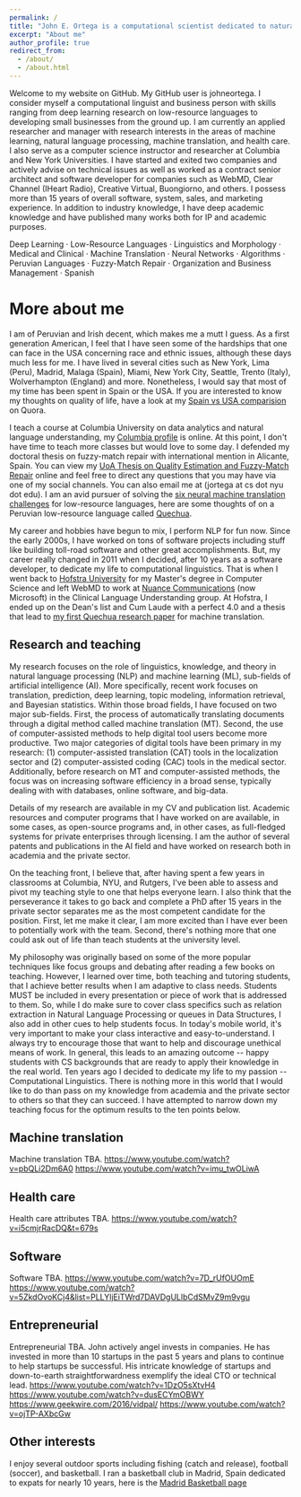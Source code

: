 ```yaml
---
permalink: /
title: "John E. Ortega is a computational scientist dedicated to natural language processing research and advancement"
excerpt: "About me"
author_profile: true
redirect_from: 
  - /about/
  - /about.html
---
```


Welcome to my website on GitHub. My GitHub user is johneortega. I consider myself a computational linguist and business person with skills ranging from deep learning
research on low-resource languages to developing small businesses from the ground up. I am currently an applied researcher and manager with research interests in the areas of machine learning, natural language processing, machine translation, and health care. I also serve as a computer science instructor and researcher at Columbia and New York Universities. I have started and exited two companies and actively advise on technical issues as well as worked as a contract senior architect and software developer for companies such as WebMD, Clear Channel (IHeart Radio), Creative Virtual, Buongiorno, and others. I possess more than 15 years of overall software, system, sales, and marketing experience. In addition to industry knowledge, I have deep academic knowledge and have published many works both for IP and academic purposes. 

Deep Learning · Low-Resource Languages · Linguistics and Morphology · Medical and Clinical · Machine Translation · Neural Networks · Algorithms · Peruvian Languages · Fuzzy-Match Repair · Organization and Business Management · Spanish

More about me
======
I am of Peruvian and Irish decent, which makes me a mutt I guess. As a first generation American, I feel that I have seen some of the hardships that one can face in the USA
concerning race and ethnic issues, although these days much less for me. I have lived in several cities such as New York, Lima (Peru), Madrid, Malaga (Spain), Miami, New
York City, Seattle, Trento (Italy), Wolverhampton (England) and more. Nonetheless, I would say that most of my time has been spent in Spain or the USA. If you are interested
to know my thoughts on quality of life, have a look at my [Spain vs USA comparision](https://www.quora.com/profile/John-Ortega-10) on Quora.

I teach a course at Columbia University on data analytics and natural language understanding, my [Columbia profile](https://sps.columbia.edu/faculty/john-ortega) is online. At this point, I don't have time to teach more classes but would love to some day. I defended my doctoral thesis on fuzzy-match repair with international mention in Alicante, Spain. You can view my [UoA Thesis on Quality Estimation and Fuzzy-Match Repair](https://rua.ua.es/dspace/handle/10045/116315) online and feel free to direct any questions that you may have via one of my social channels. You can also email me at (jortega at cs dot nyu dot edu). I am an avid pursuer of solving the [six neural machine translation challenges](https://arxiv.org/pdf/1706.03872.pdf) for low-resource languages, here are some thoughts of on a Peruvian low-resource language called [Quechua](https://medium.com/@johneortega/low-resource-languages-for-machine-translation-a-governmental-problem-7e014581d719).

My career and hobbies have begun to mix, I perform NLP for fun now. Since the early 2000s, I have worked on tons of software projects including stuff like building toll-road software and other great accomplishments. But, my career really changed in 2011 when I decided, after 10 years as a software developer, to dedicate my life to computational linguistics. That is when I went back to [Hofstra University](https://hofstra.edu) for my Master's degree in Computer Science and left WebMD to work at [Nuance Communications](https://nuance.com) (now Microsoft) in the Clinical Language Understanding group. At Hofstra, I ended up on the Dean's list and Cum Laude with a perfect 4.0 and a thesis that lead to [my first Quechua research paper](https://aclanthology.org/W18-2201.pdf) for machine translation.

Research and teaching
------
My research focuses on the role of linguistics, knowledge, and theory in natural language processing (NLP) and machine learning (ML), sub-fields of artificial intelligence
(AI). More specifically, recent work focuses on translation, prediction, deep learning, topic modeling, information retrieval, and Bayesian statistics. Within those broad
fields, I have focused on two major sub-fields. First, the process of automatically translating documents through a digital method called machine translation (MT). Second,
the use of computer-assisted methods to help digital tool users become more productive. Two major categories of digital tools have been primary in my research: (1)
computer-assisted translation (CAT) tools in the localization sector and (2) computer-assisted coding (CAC) tools in the medical sector. Additionally, before research on MT
and computer-assisted methods, the focus was on increasing software efficiency in a broad sense, typically dealing with with databases, online software, and big-data.

Details of my research are available in my CV and publication list. Academic resources and computer programs that I have worked on are available, in some cases,
as open-source programs and, in other cases, as full-fledged systems for private enterprises through licensing. I am the author of several patents and publications in the AI
field and have worked on research both in academia and the private sector. 

On the teaching front, I believe that, after having spent a few years in classrooms at Columbia, NYU, and Rutgers, I've been able to assess and pivot my teaching style to one that helps everyone learn. I also think that the perseverance it takes to go back and complete a PhD after 15 years in the private sector separates me as the most competent candidate for the position. First, let me make it clear, I am more excited than I have ever been to potentially work with the team. Second, there's nothing more that one could ask out of life than
teach students at the university level. 

My philosophy was originally based on some of the more popular techniques like focus groups and debating after reading a few books on teaching. However, I learned over time,
both teaching and tutoring students, that I achieve better results when I am adaptive to class needs. Students MUST be included in every presentation or piece of work that
is addressed to them. So, while I do make sure to cover class specifics such as relation extraction in Natural Language Processing or queues in Data Structures, I also add
in other cues to help students focus. In today's mobile world, it's very important to make your class interactive and easy-to-understand. 
I always try to encourage those that want to help and discourage unethical means of work. In general, this leads to an amazing outcome -- happy students with CS backgrounds
that are ready to apply their knowledge in the real world. 
Ten years ago I decided to dedicate my life to my passion -- Computational Linguistics. There is nothing more in this world that I would like to do than pass on my knowledge
from academia and the private sector to others so that they can succeed. I have attempted to narrow down my teaching focus for the optimum results to the ten points below.



Machine translation
------
Machine translation TBA.
https://www.youtube.com/watch?v=pbQLi2Dm6A0
https://www.youtube.com/watch?v=imu_twOLiwA

Health care
------
Health care attributes TBA.
https://www.youtube.com/watch?v=i5cmjrRacDQ&t=679s

Software
------
Software TBA.
https://www.youtube.com/watch?v=7D_rUfOUOmE
https://www.youtube.com/watch?v=5ZkdOvoKCj4&list=PLLYljEiTWrd7DAVDgULlbCdSMvZ9m9vgu

Entrepreneurial
------
Entrepreneurial TBA.
John actively angel invests in companies. He has invested in more than 10 startups in the past 5 years and plans to continue to help startups be successful. His intricate
knowledge of startups and down-to-earth straightforwardness exemplify the ideal CTO or technical lead.
https://www.youtube.com/watch?v=1DzO5sXtvH4
https://www.youtube.com/watch?v=dusECYmOBWY
https://www.geekwire.com/2016/vidpal/
https://www.youtube.com/watch?v=ojTP-AXbcGw



Other interests
------
I enjoy several outdoor sports including fishing (catch and release), football (soccer), and basketball. I ran a basketball club in Madrid, Spain dedicated to expats for
nearly 10 years, here is the [Madrid Basketball page](https://www.facebook.com/madridbasketballclub)
